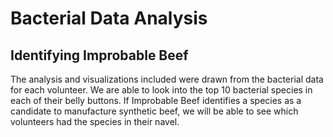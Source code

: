 # Bacterial Data Analysis
## Identifying Improbable Beef
The analysis and visualizations included were drawn from the bacterial data for each volunteer. We are able to look into the top 10 bacterial species in each of their belly buttons. If Improbable Beef identifies a species as a candidate to manufacture synthetic beef, we will be able to see which volunteers had the species in their navel.



